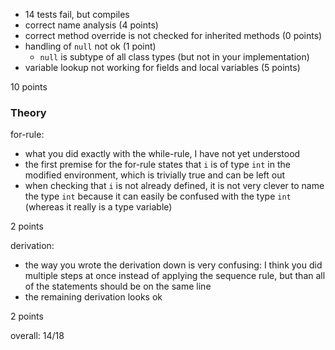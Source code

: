 - 14 tests fail, but compiles
- correct name analysis (4 points)
- correct method override is not checked for inherited methods (0 points)
- handling of `null` not ok (1 point)
  - `null` is subtype of all class types (but not in your implementation)
- variable lookup not working for fields and local variables (5 points)

10 points

### Theory

for-rule:

- what you did exactly with the while-rule, I have not yet understood
- the first premise for the for-rule states that `i` is of type `int` in the modified environment, which is trivially true and can be left out
- when checking that `i` is not already defined, it is not very clever to name the type `int` because it can easily be confused with the type `int` (whereas it really is a type variable)

2 points

derivation:

- the way you wrote the derivation down is very confusing: I think you did multiple steps at once instead of applying the sequence rule, but than all of the statements should be on the same line
- the remaining derivation looks ok

2 points

overall: 14/18
